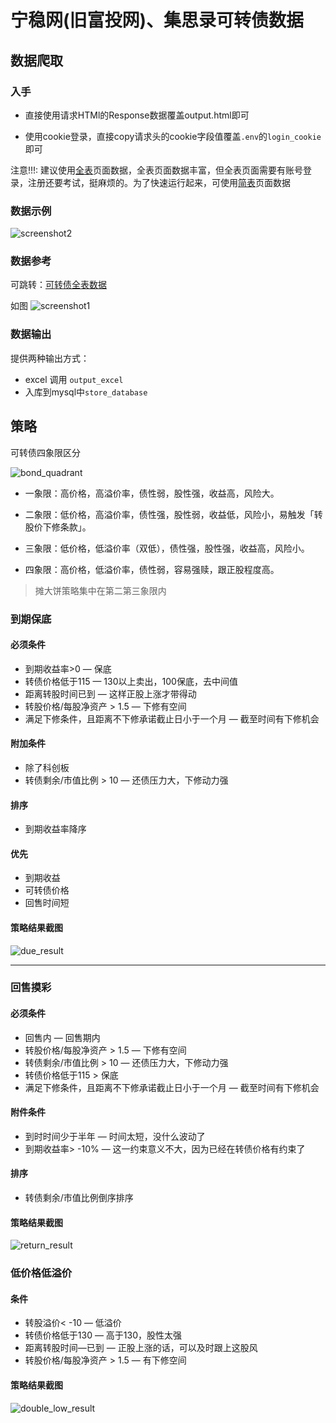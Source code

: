 # 宁稳网(旧富投网)、集思录可转债数据

## 数据爬取

### 入手

- 直接使用请求HTMl的Response数据覆盖output.html即可

- 使用cookie登录，直接copy请求头的cookie字段值覆盖`.env`的`login_cookie`即可
 
注意!!!: 建议使用[全表](https://www.ninwin.cn/index.php?m=cb&a=cb_all&show_cb_only=Y&show_listed_only=Y)页面数据，全表页面数据丰富，但全表页面需要有账号登录，注册还要考试，挺麻烦的。为了快速运行起来，可使用[简表](https://www.ninwin.cn/index.php?m=cb&show_cb_only=Y&show_listed_only=Y)页面数据


### 数据示例
![screenshot2](./screenshots/screenshot2.jpg)
### 数据参考

可跳转：[可转债全表数据](https://www.ninwin.cn/index.php?m=cb&a=cb_all)

如图
![screenshot1](./screenshots/screenshot1.jpg)


### 数据输出

提供两种输出方式：
- excel 调用 `output_excel`
- 入库到mysql中`store_database`


## 策略

可转债四象限区分

![bond_quadrant](./screenshots/bond_quadrant.png)

- 一象限：高价格，高溢价率，债性弱，股性强，收益高，风险大。

- 二象限：低价格，高溢价率，债性强，股性弱，收益低，风险小，易触发「转股价下修条款」。

- 三象限：低价格，低溢价率（双低），债性强，股性强，收益高，风险小。

- 四象限：高价格，低溢价率，债性弱，容易强赎，跟正股程度高。

> 摊大饼策略集中在第二第三象限内

### 到期保底

#### 必须条件

- 到期收益率>0 — 保底
- 转债价格低于115 — 130以上卖出，100保底，去中间值
- 距离转股时间已到 — 这样正股上涨才带得动
- 转股价格/每股净资产 > 1.5 — 下修有空间
- 满足下修条件，且距离不下修承诺截止日小于一个月 — 截至时间有下修机会

#### 附加条件

- 除了科创板
- 转债剩余/市值比例 > 10 — 还债压力大，下修动力强

#### 排序

- 到期收益率降序

#### 优先

- 到期收益
- 可转债价格
- 回售时间短

#### 策略结果截图
![due_result](./screenshots/due_result.jpg)

---
### 回售摸彩

#### 必须条件

- 回售内 — 回售期内
- 转股价格/每股净资产 > 1.5 — 下修有空间
- 转债剩余/市值比例 > 10 — 还债压力大，下修动力强
- 转债价格低于115 > 保底
- 满足下修条件，且距离不下修承诺截止日小于一个月 — 截至时间有下修机会

#### 附件条件

- 到时时间少于半年 — 时间太短，没什么波动了
- 到期收益率> -10% — 这一约束意义不大，因为已经在转债价格有约束了

#### 排序

- 转债剩余/市值比例倒序排序

#### 策略结果截图
![return_result](./screenshots/return_result.jpg)

### 低价格低溢价

#### 条件

- 转股溢价< -10 — 低溢价
- 转债价格低于130 — 高于130，股性太强
- 距离转股时间—已到 — 正股上涨的话，可以及时跟上这股风
- 转股价格/每股净资产 > 1.5 — 有下修空间

#### 策略结果截图
![double_low_result](./screenshots/double_low_result.jpg)
